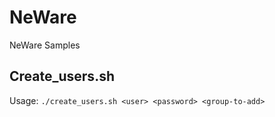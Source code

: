 # NeWare
NeWare Samples

## Create_users.sh
Usage: ```./create_users.sh <user> <password> <group-to-add>```
